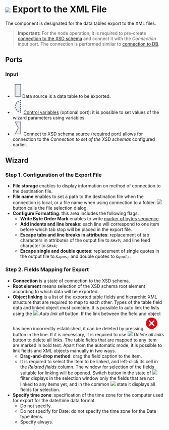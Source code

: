 # ![ ](../../images/icons/data-sources/file-xml-export_default.svg) Export to the XML File

The component is designated for the data tables export to the XML files.

> **Important:** For the node operation, it is required to pre-create [connection to the XSD schema](../connections/list/schemes.md) and connect it with the *Connection* input port. The connection is performed similar to [connection to DB](../../quick-start/database.md).

## Ports

### Input

* ![ ](../../images/icons/app/node/ports/inputs/table_inactive.svg)Data source is a data table to be exported.
* ![ ](../../images/icons/app/node/ports/inputs-optional/variable_inactive.svg) [Control variables](../../scenario/variables/control-variables.md) (optional port): it is possible to set values of the wizard parameters using variables.
* ![ ](../../images/icons/app/node/ports/inputs/link_inactive.svg) Connect to XSD schema source (required port) allows for connection to the *Connection to set of the XSD schemas* configured earlier.

## Wizard

### Step 1. Configuration of the Export File

* **File storage** enables to display information on method of connection to the destination file.
* **File name** enables to set a path to the destination file when the connection is local, or a file name when using connection to a folder. ![ ](../../images/extjs-theme/form/open-trigger/open-trigger_default.svg) button calls the file selection dialog.
* **Configure Formatting**: this area includes the following flags.
   * **Write Byte Order Mark** enables to write [marker of bytes sequence](https://ru.wikipedia.org/wiki/Маркер_последовательности_байтов).
   * **Add indents and line breaks**: each line will correspond to one item before which tab stop will be placed in the export file.
   * **Escape tabs and line breaks in attributes**: replacement of tab characters in attributes of the output file to *`&#x9;`* and line feed character to *`&#xA;`*
   * **Escape single and double quotes**: replacement of single quotes in the output file to *`&apos;`* and double quotes to *`&quot;`*.

### Step 2. Fields Mapping for Export

* **Connection** is a state of connection to the XSD schema.
* **Root element** means selection of the XSD schema root element according to which data will be exported.
* **Object linking** is a list of the exported table fields and hierarchic XML structure that are required to map to each other. Types of the table field data and linked object must coincide. It is possible to auto link the lists using the ![ ](../../images/icons/toolbar-controls/auto-connect_default.svg) *Auto link all* button. If the link between the field and object has been incorrectly established, it can be deleted by pressing ![ ](../../images/icons/link-grid/remove-link_hover.svg) button in the line. If it is necessary, it is required to use ![ ](../../images/icons/toolbar-controls/remove-all-links_default.svg) *Delete all links* button to delete all links. The table fields that are mapped to any item are marked in bold text. Apart from the automatic mode, it is possible to link fields and XML objects manually in two ways.
   * **Drag-and-drop method**: drag the field caption to the item.
   * It is required to select the item to be linked, and left-click its cell in the *Related fields* column. The window for selection of the fields suitable for linking will be opened. Switch button in the state of ![ ](../../images/icons/filter-switcher/filterswitch-on_default.svg) filter displays in the selection window only the fields that are not linked to any items yet, and in the common ![ ](../../images/icons/filter-switcher/filterswitch-off_default.svg) state it displays all fields for selection.
* **Specify time zone**: specification of the time zone for the computer used for export for the date/time data format.
   * Do not specify.
   * Do not specify for Date: do not specify the time zone for the Date type items.
   * Specify always.
